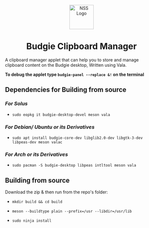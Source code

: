 <p align="center"><a href="#budgie-clipboard-manager"><img src="https://raw.githubusercontent.com/prateekmedia/budgie-clipboard-applet/main/clipmgr-darkicon.png" height=80px alt="NSS Logo"/></a></p>
<h1 align="center">Budgie Clipboard Manager</h1>
A clipboard manager applet that can help you to store and manage clipboard content on the Budgie desktop, Written using Vala.  
  
  
**To debug the applet type `budgie-panel --replace &!` on the terminal**  
  
## Dependencies for Building from source

### *For Solus* 

- `sudo eopkg it budgie-desktop-devel meson vala`

### *For Debian/ Ubuntu or its Derivatives* 

- `sudo apt install budgie-core-dev libglib2.0-dev libgtk-3-dev libpeas-dev meson valac`

### *For Arch or its Derivatives*
- `sudo pacman -S budgie-desktop libpeas intltool meson vala`

## Building from source
Download the zip & then run from the repo's folder:

- `mkdir build && cd build`

- `meson --buildtype plain --prefix=/usr --libdir=/usr/lib`

- `sudo ninja install`
